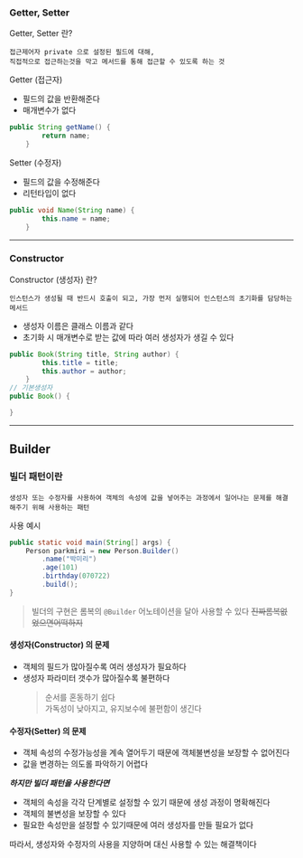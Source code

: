 ### Getter, Setter

Getter, Setter 란?

```
접근제어자 private 으로 설정된 필드에 대해,
직접적으로 접근하는것을 막고 메서드를 통해 접근할 수 있도록 하는 것
```

Getter (접근자)

- 필드의 값을 반환해준다
- 매개변수가 없다

```java
public String getName() {
        return name;
    }
```

Setter (수정자)

- 필드의 값을 수정해준다
- 리턴타입이 없다

```java
public void Name(String name) {
        this.name = name;
    }
```

---

### Constructor

Constructor (생성자) 란?

```
인스턴스가 생성될 때 반드시 호출이 되고, 가장 먼저 실행되어 인스턴스의 초기화를 담당하는 메서드
```

- 생성자 이름은 클래스 이름과 같다
- 초기화 시 매개변수로 받는 값에 따라 여러 생성자가 생길 수 있다

```java
public Book(String title, String author) {
        this.title = title;
        this.author = author;
    }
// 기본생성자
public Book() {

}
```

---

## Builder

### 빌더 패턴이란

```
생성자 또는 수정자를 사용하여 객체의 속성에 값을 넣어주는 과정에서 일어나는 문제를 해결해주기 위해 사용하는 패턴
```

사용 예시

```java
public static void main(String[] args) {
    Person parkmiri = new Person.Builder()
        .name("박미리")
        .age(101)
        .birthday(070722)
        .build();
}
```

> 빌더의 구현은 롬복의 `@Builder` 어노테이션을 달아 사용할 수 있다 ~~진짜롬복없었으면어떡하지~~

#### 생성자(Constructor) 의 문제

- 객체의 필드가 많아질수록 여러 생성자가 필요하다
- 생성자 파라미터 갯수가 많아질수록 불편하다
  > 순서를 혼동하기 쉽다  
  > 가독성이 낮아지고, 유지보수에 불편함이 생긴다

#### 수정자(Setter) 의 문제

- 객체 속성의 수정가능성을 계속 열어두기 때문에 객체불변성을 보장할 수 없어진다
- 값을 변경하는 의도롤 파악하기 어렵다

**_하지만 빌더 패턴을 사용한다면_**

- 객체의 속성을 각각 단계별로 설정할 수 있기 때문에 생성 과정이 명확해진다
- 객체의 불변성을 보장할 수 있다
- 필요한 속성만을 설정할 수 있기때문에 여러 생성자를 만들 필요가 없다

따라서, 생성자와 수정자의 사용을 지양하며 대신 사용할 수 있는 해결책이다
